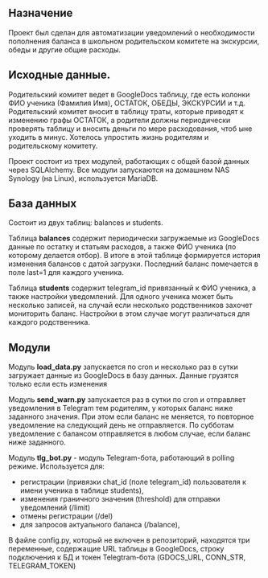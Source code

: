 ## Назначение
Проект был сделан для автоматизации уведомлений о необходимости пополнения баланса в школьном родительском комитете на экскурсии, обеды и другие общие расходы.

## Исходные данные.
Родительский комитет ведет в GoogleDocs таблицу, где есть колонки ФИО ученика (Фамилия Имя), ОСТАТОК, ОБЕДЫ, ЭКСКУРСИИ и т.д. 
Родительский комитет вносит в таблицу траты, которые приводят к изменению графы ОСТАТОК, а родители должны периодически проверять таблицу и вносить деньги 
по мере расходования, чтоб ыне уходить в минус. Хотелось упростить жизнь родителям и родительскому комитету.

Проект состоит из трех модулей, работающих с общей базой данных через SQLAlchemy. Все модули запускаются на домашнем NAS Synology (на Linux), используется MariaDB. 

## База данных 
Состоит из двух таблиц: balances и students.

Таблица **balances** содержит периодически загружаемые из GoogleDocs данные по остатку и статьям расходов, а также ФИО ученика (по которому делается отбор). 
В итоге в этой таблице формируется история изменения балансов с датой загрузки. Последний баланс помечается в поле last=1 для каждого ученика.

Таблица **students** содержит telegram_id привязанный к ФИО ученика, а также настройки уведомлений. Для одного ученика может быть несколько записей, на случай если несколько родственников захочет мониторить баланс. Настройки в этом случае могут различаться для каждого родственника.

## Модули
Модуль **load_data.py** запускается по cron и несколько раз в сутки загружает данные из GoogleDocs в базу данных. Данные грузятся только если есть изменения

Модуль **send_warn.py** запускается раз в сутки по cron и отправляет уведомления в Telegram тем родителям, у которых баланс ниже заданного значения. При этом если баланс не меняется, то повторное уведомление на следующий день не отправляется. По субботам уведомление с балансом отправляется в любом случае, если баланс ниже заданного.

Модуль **tlg_bot.py** - модуль Telegram-бота, работающий в polling режиме. 
Используется для:
- регистрации (привязки chat_id (поле telegram_id) пользователя к имени ученика в таблице students),
- изменения граничного значения (threshold) для отправки уведомлений (/limit)
- отмены регистрации (/del)
- для запросов актуального баланса (/balance),

В файле config.py, который не включен в репозиторий, находятся три переменные, содержащие URL таблицы в GoogleDocs, строку подключения к БД 
и токен Telegtram-бота (GDOCS_URL, CONN_STR, TELEGRAM_TOKEN)

